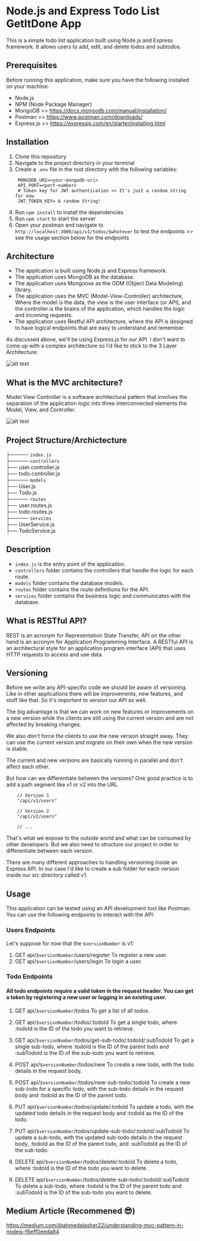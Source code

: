 # Node.js and Express Todo List GetItDone App

This is a simple todo list application built using Node.js and Express framework. It allows users to add, edit, and delete todos and subtodos.

## Prerequisites

Before running this application, make sure you have the following installed on your machine:

- Node.js
- NPM (Node Package Manager)
- MongoDB >> https://docs.mongodb.com/manual/installation/
- Postman >> https://www.postman.com/downloads/
- Express.js >> https://expressjs.com/en/starter/installing.html

## Installation

1. Clone this repository
2. Navigate to the project directory in your terminal
3. Create a `.env` file in the root directory with the following variables:
    ```
     MONGODB_URI=<your-mongodb-uri>
     API_PORT=<port-number>
     # Token key for JWT authentication >> It's just a random string for now
     JWT_TOKEN_KEY= A random String!
    ```
4. Run `npm install` to install the dependencies
5. Run `npm start` to start the server
6. Open your postman and navigate to `http://localhost:3000/api/v1/todos/$whatever` to test the endpoints >> see the usage section below for the endpoints

## Architecture
 - The application is built using Node.js and Express framework.
 - The application uses MongoDB as the database.
 - The application uses Mongoose as the ODM (Object Data Modeling) library.
 - The application uses the MVC (Model-View-Controller) architecture, Where the model is the data, the view is the user interface (or API), and the controller is the brains of the application, which handles the logic and incoming requests.
 - The application uses Restful API architecture, where the API is designed to have logical endpoints that are easy to understand and remember.


As discussed above, we'll be using Express.js for our API. I don't want to come up with a complex architecture so I'd like to stick to the 3 Layer Architecture:

![alt text](https://www.freecodecamp.org/news/content/images/2022/04/Bildschirmfoto-2022-04-25-um-14.33.24-1.png)


## What is the MVC architecture?
Model View Controller is a software architectural pattern that involves the separation of the application logic into three interconnected elements the Model, View, and Controller.

![alt text](https://learn.microsoft.com/en-us/aspnet/core/tutorials/first-web-api/_static/architecture.png?view=aspnetcore-7.0)

## Project Structure/Archictecture

├───── `index.js` <br />
├───── `controllers` <br />
    ├── user.controller.js <br />
    ├── todo.controller.js <br />
├───── `models` <br />
    ├── User.js <br />
    ├── Todo.js <br />
├───── `routes` <br />
    ├── user.routes.js <br />
    ├── todo.routes.js <br />
├───── `services` <br />
    ├── UserService.js <br />
    ├── TodoService.js <br />

## Description
- `index.js` is the entry point of the application.
- `controllers` folder contains the controllers that handle the logic for each route.
- `models` folder contains the database models.
- `routes` folder contains the route definitions for the API.
- `services` folder contains the business logic and communicates with the database.

## What is RESTful API?
REST is an acronym for Representation State Transfer, API on the other hand is an acronym for Application Programming Interface. A RESTful API is an architectural style for an application program interface (API) that uses HTTP requests to access and use data.


## Versioning
Before we write any API-specific code we should be aware of versioning. Like in other applications there will be improvements, new features, and stuff like that. So it's important to version our API as well.

The big advantage is that we can work on new features or improvements on a new version while the clients are still using the current version and are not affected by breaking changes.

We also don't force the clients to use the new version straight away. They can use the current version and migrate on their own when the new version is stable.

The current and new versions are basically running in parallel and don't affect each other.

But how can we differentiate between the versions? One good practice is to add a path segment like v1 or v2 into the URL.

```
    // Version 1 
    "/api/v1/users" 

    // Version 2 
    "/api/v2/users" 

    // ...
```

That's what we expose to the outside world and what can be consumed by other developers. But we also need to structure our project in order to differentiate between each version.

There are many different approaches to handling versioning inside an Express API. In our case I'd like to create a sub folder for each version inside our src directory called v1.


## Usage

This application can be tested using an API development tool like Postman. You can use the following endpoints to interact with the API:

### Users Endpoints
Let's suppose for now that the ``$versionNumber`` is v1:
1. GET api/``$versionNumber``/users/register
    To register a new user.
2. GET api/``$versionNumber``/users/login
    To login a user.

### Todo Endpoints 
#### All todo endpoints require a valid token in the request header. You can get a token by registering a new user or logging in an existing user.
1. GET api/``$versionNumber``/todos
    To get a list of all todos.

2. GET api/``$versionNumber``/todos/:todoId
    To get a single todo, where :todoId is the ID of the todo you want to retrieve.

3. GET api/``$versionNumber``/todos/get-sub-todo/:todoId/:subTodoId
    To get a single sub-todo, where :todoId is the ID of the parent todo and :subTodoId is the ID of the sub-todo you want to retrieve.

4. POST api/``$versionNumber``/todos/new
    To create a new todo, with the todo details in the request body.

5. POST api/``$versionNumber``/todos/new-sub-todo/:todoId
    To create a new sub-todo for a specific todo, with the sub-todo details in the request body and :todoId as the ID of the parent todo.

6. PUT api/``$versionNumber``/todos/update/:todoId
    To update a todo, with the updated todo details in the request body and :todoId as the ID of the todo.

7. PUT api/``$versionNumber``/todos/update-sub-todo/:todoId/:subTodoId
    To update a sub-todo, with the updated sub-todo details in the request body, :todoId as the ID of the parent todo, and :subTodoId as the ID of the sub-todo.

8. DELETE api/``$versionNumber``/todos/delete/:todoId
    To delete a todo, where :todoId is the ID of the todo you want to delete.

9. DELETE api/``$versionNumber``/todos/delete-sub-todo/:todoId/:subTodoId
    To delete a sub-todo, where :todoId is the ID of the parent todo and :subTodoId is the ID of the sub-todo you want to delete.


## Medium Article (Recommened 😎)
https://medium.com/@ahmedalasher22/understanding-mvc-pattern-in-nodejs-f6eff0eeda84
